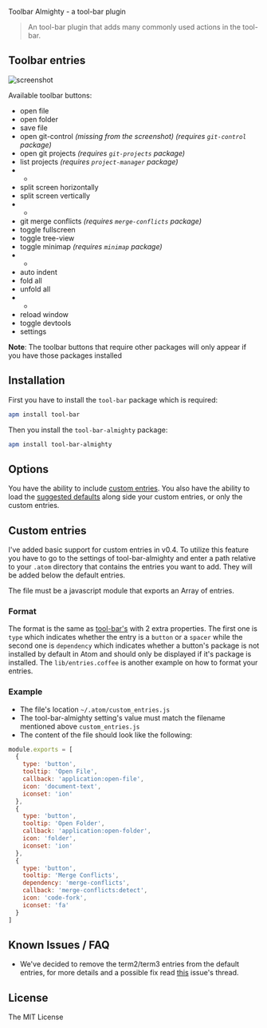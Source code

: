 Toolbar Almighty - a tool-bar plugin

> An tool-bar plugin that adds many commonly used actions in the tool-bar.

## Toolbar entries

![screenshot](https://rawgit.com/varemenos/atom-toolbar-almighty/master/screenshot.png)

Available toolbar buttons:

* open file
* open folder
* save file
* open git-control _(missing from the screenshot) (requires `git-control` package)_
* open git projects _(requires `git-projects` package)_
* list projects _(requires `project-manager` package)_
* -
* split screen horizontally
* split screen vertically
* -
* git merge conflicts _(requires `merge-conflicts` package)_
* toggle fullscreen
* toggle tree-view
* toggle minimap _(requires `minimap` package)_
* -
* auto indent
* fold all
* unfold all
* -
* reload window
* toggle devtools
* settings

__Note__: The toolbar buttons that require other packages will only appear if you have those packages installed

## Installation

First you have to install the `tool-bar` package which is required:

```bash
apm install tool-bar
```

Then you install the `tool-bar-almighty` package:

```bash
apm install tool-bar-almighty
```

## Options

You have the ability to include [custom entries](https://github.com/varemenos/atom-toolbar-almighty#custom-entries).
You also have the ability to load the [suggested defaults](https://github.com/varemenos/atom-toolbar-almighty#description) along side your custom entries, or only the custom entries.

## Custom entries

I've added basic support for custom entries in v0.4. To utilize this feature you have to go to the settings of tool-bar-almighty and enter a path relative to your `.atom` directory that contains the entries you want to add. They will be added below the default entries.

The file must be a javascript module that exports an Array of entries.

### Format

The format is the same as [tool-bar's](https://github.com/suda/tool-bar#example) with 2 extra properties. The first one is `type` which indicates whether the entry is a `button` or a `spacer` while the second one is `dependency` which indicates whether a button's package is not installed by default in Atom and should only be displayed if it's package is installed.
The `lib/entries.coffee` is another example on how to format your entries.

### Example

* The file's location `~/.atom/custom_entries.js`
* The tool-bar-almighty setting's value must match the filename mentioned above `custom_entries.js`
* The content of the file should look like the following:

```js
module.exports = [
  {
    type: 'button',
    tooltip: 'Open File',
    callback: 'application:open-file',
    icon: 'document-text',
    iconset: 'ion'
  },
  {
    type: 'button',
    tooltip: 'Open Folder',
    callback: 'application:open-folder',
    icon: 'folder',
    iconset: 'ion'
  },
  {
    type: 'button',
    tooltip: 'Merge Conflicts',
    dependency: 'merge-conflicts',
    callback: 'merge-conflicts:detect',
    icon: 'code-fork',
    iconset: 'fa'
  }
]
```

## Known Issues / FAQ

* We've decided to remove the term2/term3 entries from the default entries, for more details and a possible fix read [this](https://github.com/varemenos/atom-toolbar-almighty/issues/9) issue's thread.

## License

The MIT License
